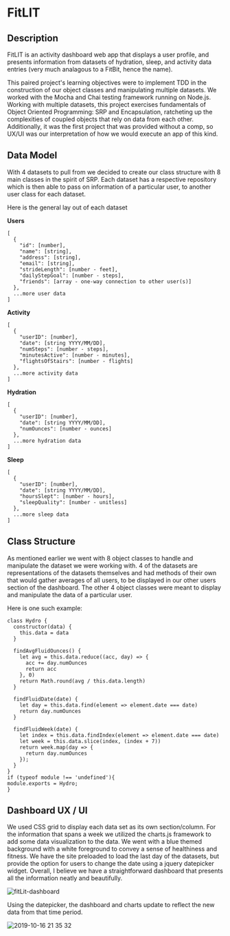 # FitLIT

## Description
FitLIT is an activity dashboard web app that displays a user profile, and presents information from datasets of hydration, sleep, and
activity data entries (very much analagous to a FitBit, hence the name).

This paired project's learning objectives were to implement TDD in the construction of our object classes and manipulating 
multiple datasets. We worked with the Mocha and Chai testing framework running on Node.js. Working with multiple datasets, this project exercises fundamentals of Object Oriented Programming: SRP and Encapsulation, ratcheting up the complexities of coupled objects that rely on data from each other. Additionally, it was the first project that was provided without a comp, so UX/UI was our interpretation of how we would execute an app of this kind. 


## Data Model 

With 4 datasets to pull from we decided to create our class structure with 8 main classes in the spirit of SRP. Each dataset has
a respective repository which is then able to pass on information of a particular user, to another user class for each dataset.

Here is the general lay out of each dataset 


**Users**

```
[
  {
    "id": [number],
    "name": [string],
    "address": [string],
    "email": [string],
    "strideLength": [number - feet],
    "dailyStepGoal": [number - steps],
    "friends": [array - one-way connection to other user(s)]
  },
  ...more user data
]
```

**Activity**

```
[
  {
    "userID": [number],
    "date": [string YYYY/MM/DD],
    "numSteps": [number - steps],
    "minutesActive": [number - minutes],
    "flightsOfStairs": [number - flights]
  },
  ...more activity data
]
```

**Hydration**

```
[
  {
    "userID": [number],
    "date": [string YYYY/MM/DD],
    "numOunces": [number - ounces]
  },
  ...more hydration data
]
```

**Sleep**

```
[
  {
    "userID": [number],
    "date": [string YYYY/MM/DD],
    "hoursSlept": [number - hours],
    "sleepQuality": [number - unitless]
  },
  ...more sleep data
]
```


## Class Structure 

As mentioned earlier we went with 8 object classes to handle and manipulate the dataset we were working with. 4 of the datasets are representations of the datasets themselves and had methods of their own that would gather averages of all users, to be displayed in
our other users section of the dashboard. The other 4 object classes were meant to display and manipulate the data of a particular user. 

Here is one such example: 

```
class Hydro {
  constructor(data) {
    this.data = data
  }

  findAvgFluidOunces() {
    let avg = this.data.reduce((acc, day) => {
      acc += day.numOunces
      return acc
    }, 0)
    return Math.round(avg / this.data.length)
  }

  findFluidDate(date) {
    let day = this.data.find(element => element.date === date)
    return day.numOunces
  }

  findFluidWeek(date) {
    let index = this.data.findIndex(element => element.date === date)
    let week = this.data.slice(index, (index + 7))
    return week.map(day => {
      return day.numOunces
    });
  }
}
if (typeof module !== 'undefined'){
module.exports = Hydro;
}
```




## Dashboard UX / UI 

We used CSS grid to display each data set as its own section/column. For the information that spans a week we utilized the 
charts.js framework to add some data visualization to the data. We went with a blue themed background with a white foreground to 
convey a sense of healthiness and fitness. We have the site preloaded to load the last day of the datasets, but provide the option for
users to change the date using a jquery datepicker widget. Overall, I believe we have a straightforward dashboard that presents all
the information neatly and beautifully.

![fitLit-dashboard](https://user-images.githubusercontent.com/27719824/66975746-b40e3c00-f05c-11e9-9d21-dbce2370ac86.png)



Using the datepicker, the dashboard and charts update to reflect the new data from that time period.

![2019-10-16 21 35 32](https://user-images.githubusercontent.com/27719824/66975843-fe8fb880-f05c-11e9-8467-671654a3d797.gif)
